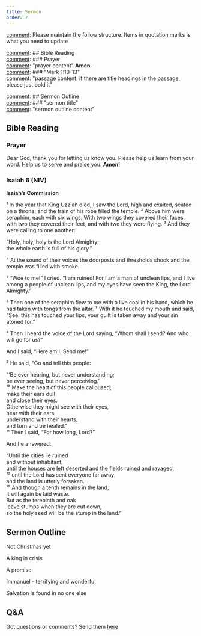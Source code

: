 ```yaml
---
title: Sermon 
order: 2
---
```


[comment]: Please maintain the follow structure. Items in quotation marks is what you need to update

[comment]: ## Bible Reading  
[comment]: ### Prayer  
[comment]: "prayer content"  **Amen.**  
[comment]:  ### "Mark 1:10-13"  
[comment]: "passage content. if there are title headings in the passage, please just bold it"  

[comment]: ## Sermon Outline  
[comment]: ### "sermon title"  
[comment]: "sermon outline content"  

[comment]: ------------------------------------------------------------------------------------
## Bible Reading
### Prayer
Dear God, thank you for letting us know you. Please help us learn from your word. Help us to serve and praise you. **Amen!**

### Isaiah 6 (NIV)

**Isaiah’s Commission**

¹ In the year that King Uzziah died, I saw the Lord, high and exalted, seated on a throne; and the train of his robe filled the temple. ² Above him were seraphim, each with six wings: With two wings they covered their faces, with two they covered their feet, and with two they were flying. ³ And they were calling to one another:  

“Holy, holy, holy is the Lord Almighty;  
the whole earth is full of his glory.”  

⁴ At the sound of their voices the doorposts and thresholds shook and the temple was filled with smoke.  

⁵ “Woe to me!” I cried. “I am ruined! For I am a man of unclean lips, and I live among a people of unclean lips, and my eyes have seen the King, the Lord Almighty.”  

⁶ Then one of the seraphim flew to me with a live coal in his hand, which he had taken with tongs from the altar. ⁷ With it he touched my mouth and said, “See, this has touched your lips; your guilt is taken away and your sin atoned for.”  

⁸ Then I heard the voice of the Lord saying, “Whom shall I send? And who will go for us?”  

And I said, “Here am I. Send me!”  

⁹ He said, “Go and tell this people:  

“‘Be ever hearing, but never understanding;  
be ever seeing, but never perceiving.’  
¹⁰ Make the heart of this people calloused;  
make their ears dull  
and close their eyes.   
Otherwise they might see with their eyes,  
hear with their ears,  
understand with their hearts,  
and turn and be healed.”  
¹¹ Then I said, “For how long, Lord?”  

And he answered:  

“Until the cities lie ruined  
and without inhabitant,  
until the houses are left deserted 
and the fields ruined and ravaged,  
¹² until the Lord has sent everyone far away  
and the land is utterly forsaken.  
¹³ And though a tenth remains in the land,  
it will again be laid waste.  
But as the terebinth and oak  
leave stumps when they are cut down,  
so the holy seed will be the stump in the land.”  

## Sermon Outline

Not Christmas yet 

A king in crisis 

A promise 

Immanuel - terrifying and wonderful 

Salvation is found in no one else  


  
  
  

## Q&A
Got questions or comments? Send them [here](https://tinyurl.com/SGHACQuestionsAnswers)
